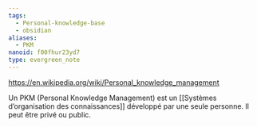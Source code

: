 ```yaml
---
tags:
  - Personal-knowledge-base
  - obsidian
aliases:
  - PKM
nanoid: f00fhur23yd7
type: evergreen_note
---
```

https://en.wikipedia.org/wiki/Personal_knowledge_management

Un PKM (Personal Knowledge Management) est un [[Systèmes d’organisation des connaissances]] développé par une seule personne. Il peut être privé ou public.
